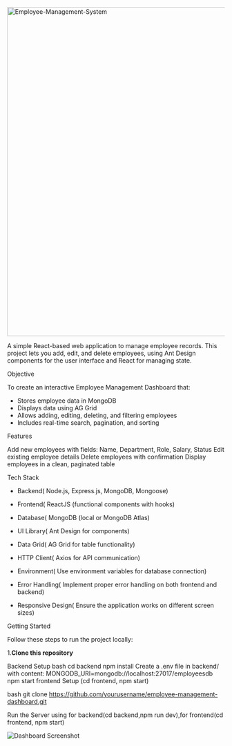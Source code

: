 <img width="1899" height="762" alt="Employee-Management-System" src="https://github.com/user-attachments/assets/53d1e1ba-ae57-49b4-9e93-5c40c005301f" />

A simple React-based web application to manage employee records.
This project lets you add, edit, and delete employees, using Ant Design components for the user interface and React for managing state.

Objective

To create an interactive Employee Management Dashboard that:
- Stores employee data in MongoDB
- Displays data using AG Grid
- Allows adding, editing, deleting, and filtering employees
- Includes real-time search, pagination, and sorting

Features

Add new employees with fields: Name, Department, Role, Salary, Status
Edit existing employee details
Delete employees with confirmation
Display employees in a clean, paginated table


Tech Stack

- Backend( Node.js, Express.js, MongoDB, Mongoose)

- Frontend( ReactJS (functional components with hooks)

- Database( MongoDB (local or MongoDB Atlas)

- UI Library( Ant Design for components)

- Data Grid( AG Grid for table functionality)

- HTTP Client( Axios for API communication)

- Environment( Use environment variables for database connection)

- Error Handling( Implement proper error handling on both frontend and backend)

- Responsive Design( Ensure the application works on different screen sizes)

Getting Started

Follow these steps to run the project locally:

1.**Clone this repository**

Backend Setup
bash
cd backend
npm install
 Create a .env file in backend/ with content:
 MONGODB_URI=mongodb://localhost:27017/employeesdb
npm start
frontend Setup
(cd frontend, npm start)

bash
git clone https://github.com/yourusername/employee-management-dashboard.git

Run the Server using for backend(cd backend,npm run dev),for frontend(cd frontend, npm start)

![Dashboard Screenshot](public/Employee-Managemnt-System.png)





